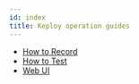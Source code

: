 ```yaml
---
id: index
title: Keploy operation guides
---
```


- [How to Record](/docs/operation/record-operations)
- [How to Test](/docs/operation/test-operations)
- [Web UI](/docs/operation/web-ui-operations)

